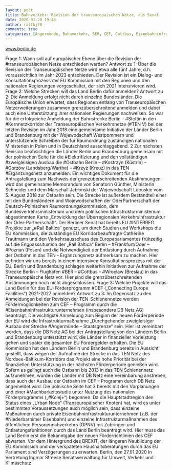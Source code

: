 ```yaml
---
layout: post
title: Bahnverkehr: Revision der transeuropäischen Netze, aus Senat
date: 2020-01-29 19:48
author: ralfbj70
comments: true
categories: [Angermünde, Bahnverkehr, BER, CEF, Cottbus, Eisenbahninfrastrukturunternehmen, Elektrifizierung, Ergänzungsnetz, Frankfurt, Gorzów, Infrastruktur, INTERREG, Kernnetzkorridor, Kostrzyn, Krzyż, Machbarkeitsstudie, Niederbarnimer, Ostbahn, Polen, Poznań, Stettin, TEN, transeuropäischen, Wroclaw, zweigleisigen]
---
```

www.berlin.de

Frage 1:
Wann soll auf europäischer Ebene über die Revision der #transeuropäischen Netze entschieden werden?
Antwort zu 1:
Über die Revision der Transeuropäischen Netze wird etwa alle fünf Jahre, d.h.
voraussichtlich im Jahr 2023 entschieden. Der Revision ist ein Dialog- und
Konsultationsprozess der EU Kommission mit den Regionen und den nationalen
Regierungen vorgeschaltet, der sich 2021 intensivieren wird.
Frage 2:
Welche Strecken will das Land Berlin dafür anmelden?
Antwort zu 2:
Die Anmeldung erfolgt nicht durch einzelne Bundesländer. Die Europäische Union
erwartet, dass Regionen entlang von Transeuropäischen Netzerweiterungen zusammen
grenzüberschreitend anmelden und dabei auch eine Unterstützung ihrer nationalen
Regierungen nachweisen. So war für die erfolgreiche Anmeldung der Bahnstrecke Berlin –
#Stettin in den #Kernnetzkorridor der Transeuropäischen Verkehrsnetze (#TEN V) bei der
letzten Revision im Jahr 2018 eine gemeinsame Initiative der Länder Berlin und
Brandenburg mit der Wojewodschaft Westpommern und unterstützende Schreiben der für
Raumordnung zuständigen nationalen Ministerien in Polen und in Deutschland
ausschlaggebend.
2
Zur nächsten Revision beabsichtigen die Länder Berlin und Brandenburg gemeinsam mit
der polnischen Seite für die #Elektrifizierung und den vollständigen #zweigleisigen Ausbau
die #Ostbahn Berlin – #Kostrzyn (Küstrin) – #Gorzów (Landsberg/Warthe) – #Krzyż (Kreuz) in
das TEN #Ergänzungsnetz anzumelden. Ein wichtiges Dokument für die Antragstellung
zum Nachweis der grenzüberschreitenden Abstimmungen wird das gemeinsame
Memorandum von Senatorin Günther, Ministerin Schneider und dem Marschall Jabłonski
der Wojewodschaft Lubuskie vom 5. August 2018 zur Ostbahn sein. Die Strecke ist
außerdem Bestandteil einer mit den Bundesländern und Wojewodschaften der OderPartnerschaft der Deutsch-Polnischen Raumordnungskommission, dem
Bundesverkehrsministerium und dem polnischen Infrastrukturministerium abgestimmten
Karte „Entwicklung der Überregionalen Verkehrsinfrastruktur der Oder-Partnerschaft“.
Der Berliner Senat hat bereits EU #INTERREG Projekte zur „#Rail Baltica“ genutzt, um durch
Studien und Workshops die EU Kommission, die zuständige EU Korridorbeauftragte
Cathérine Trautmann und den Verkehrsausschuss des Europaparlamentes frühzeitig auf
die Engpasssituation der „Rail Baltica“ Berlin – #Frankfurt/Oder – #Poznań (Posen) und die
Notwendigkeit der Entlastung durch Aufnahme der Ostbahn in das TEN - Ergänzungsnetz
aufmerksam zu machen. Hier befinden wir uns bereits in einem intensiven
Konsultationsprozess mit der EU.
Berlin und Brandenburg schlagen weiterhin Initiativen zur Aufnahme der Strecke Berlin –
Flughafen #BER – #Cottbus – #Wrocław (Breslau) in das Transeuropäische Netz vor. Hier
sind die grenzüberschreitenden Abstimmungen noch nicht abgeschlossen.
Frage 3:
Welche Projekte will das Land Berlin für das EU-Förderprogramm #CEF („Connecting Europe Facilities“)
2021-2027 anmelden?
Antwort zu 3:
Im Gegensatz zu den Anmeldungen bei der Revision der TEN-Schienennetze werden
Fördermöglichkeiten zum CEF – Programm durch die #Eisenbahninfrastrukturunternehmen
(insbesondere DB Netz AG) beantragt. Die wichtigste Anmeldung zum Beginn der neuen
Förderperiode der EU wird die Infrastrukturmaßnahme „Durchgehender zweigleisiger
Ausbau der Strecke #Angermünde – Staatsgrenze“ sein. Hier ist vereinbart worden, dass
die DB Netz AG bei der Antragstellung von den Ländern Berlin und Brandenburg
unterstützt wird, die Länder in finanzieller Vorleistung gehen und später die gesamten EU
Fördergelder erhalten. Die EU Kommission hat den Ländern Berlin und Brandenburg
bereits in Aussicht gestellt, dass wegen der Aufnahme der Strecke in das TEN Netz des
Nordsee-Baltikum-Korridors das Projekt eine hohe Priorität bei der finanziellen
Unterstützung in der nächsten Förderperiode genießen wird.
Sofern es gelingt auch die Ostbahn bis 2013 in das TEN Schienennetz aufzunehmen,
würden die Länder mit DB Netz eine Vereinbarung anstreben, dass auch der Ausbau der
Ostbahn im CEF – Programm durch DB Netz angemeldet wird. Die polnische Seite hat
3
bereits mit den Vorplanungen und einer #Machbarkeitsstudie unter Nutzung des nationalen
Förderprogramms („#Kolej+“) begonnen.
Da die Hauptstadtregion den Status eines „Urban Node“ (Transeuropäischer Knoten) hat,
wird es unter bestimmten Voraussetzungen auch möglich sein, dass einzelne Maßnahmen
durch private Eisenbahninfrastrukturunternehmen (z.B. der #Niederbarnimer Eisenbahn)
und einzelne Infrastrukturmaßnahmen des öffentlichen Personennahverkehrs (ÖPNV) mit
Zubringer-und Entlastungsfunktionen durch das Land Berlin beantragt wird. Hier muss das
Land Berlin erst die Bekanntgabe der neuen Förderrichtlinien des CEF abwarten. Vor dem
Hintergrund des BREXIT, der längeren Neubildung der EU Kommission und der
verspäteten Haushaltsberatungen durch das EU Parlament sind Verzögerungen zu
erwarten.
Berlin, den 27.01.2020
In Vertretung
Ingmar Streese
Senatsverwaltung für
Umwelt, Verkehr und Klimaschutz
